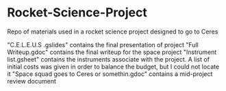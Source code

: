 # Rocket-Science-Project
 Repo of materials used in a rocket science project designed to go to Ceres

"C.E.L.E.U.S .gslides" contains the final presentation of project
"Full Writeup.gdoc" contains the final writeup for the space project
"Instrument list.gsheet" contains the instruments associate with the project. A list of initial costs was given in order to balance the budget, but I could not locate it
"Space squad goes to Ceres or somethin.gdoc" contains a mid-project review document
